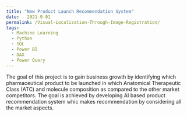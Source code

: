```yaml
---
title: "New Product Launch Recommendation System"
date:   2021-9-01
permalink: /Visual-Localization-Through-Image-Registration/
tags:
  - Machine Learning
  - Python
  - SQL
  - Power BI
  - DAX
  - Power Query
---
```



The goal of this project is to gain business growth by identifying which pharmaceutical product to be launched in which Anatomical Therapeutic Class (ATC) and molecule composition as compared to the other market competitors. The goal is achieved by developing AI based product recommendation system whic makes recommendation by considering all the market aspects.




